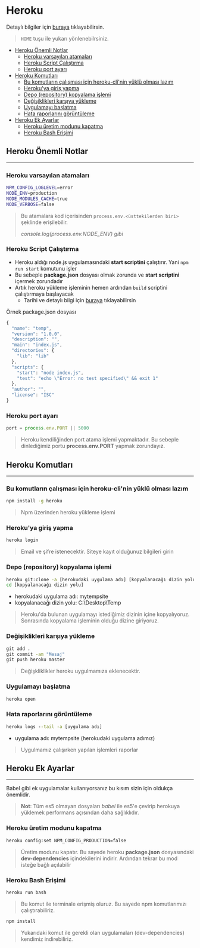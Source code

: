 # Heroku <!-- omit in toc -->

Detaylı bilgiler için [buraya](https://devcenter.heroku.com/articles/getting-started-with-nodejs) tıklayabilirsin.

> `HOME` tuşu ile yukarı yönlenebilrsiniz.

- [Heroku Önemli Notlar](#heroku-%C3%B6nemli-notlar)
  - [Heroku varsayılan atamaları](#heroku-varsay%C4%B1lan-atamalar%C4%B1)
  - [Heroku Script Çalıştırma](#heroku-script-%C3%A7al%C4%B1%C5%9Ft%C4%B1rma)
  - [Heroku port ayarı](#heroku-port-ayar%C4%B1)
- [Heroku Komutları](#heroku-komutlar%C4%B1)
  - [Bu komutların çalışması için heroku-cli'nin yüklü olması lazım](#bu-komutlar%C4%B1n-%C3%A7al%C4%B1%C5%9Fmas%C4%B1-i%C3%A7in-heroku-clinin-y%C3%BCkl%C3%BC-olmas%C4%B1-laz%C4%B1m)
  - [Heroku'ya giriş yapma](#herokuya-giri%C5%9F-yapma)
  - [Depo (repository) kopyalama işlemi](#depo-repository-kopyalama-i%C5%9Flemi)
  - [Değişiklikleri karşıya yükleme](#de%C4%9Fi%C5%9Fiklikleri-kar%C5%9F%C4%B1ya-y%C3%BCkleme)
  - [Uygulamayı başlatma](#uygulamay%C4%B1-ba%C5%9Flatma)
  - [Hata raporlarını görüntüleme](#hata-raporlar%C4%B1n%C4%B1-g%C3%B6r%C3%BCnt%C3%BCleme)
- [Heroku Ek Ayarlar](#heroku-ek-ayarlar)
  - [Heroku üretim modunu kapatma](#heroku-%C3%BCretim-modunu-kapatma)
  - [Heroku Bash Erişimi](#heroku-bash-eri%C5%9Fimi)

## Heroku Önemli Notlar

---

### Heroku varsayılan atamaları

```bash
NPM_CONFIG_LOGLEVEL=error
NODE_ENV=production
NODE_MODULES_CACHE=true
NODE_VERBOSE=false
```

> Bu atamalara kod içerisinden `process.env.<üsttekilerden biri>` şeklinde erişilebilir. 
> 
> *console.log(process.env.NODE_ENV) gibi*

### Heroku Script Çalıştırma

- Heroku aldığı node.js uygulamasındaki **start scriptini** çalıştırır. Yani `npm run start` komutunu işler
- Bu sebeple **package.json** dosyası olmak zorunda ve **start scriptini** içermek zorundadır
- Artık heroku yükleme işleminin hemen ardından `build` scriptini çalıştırmaya başlayacak
  - Tarihi ve detaylı bilgi için [buraya](https://devcenter.heroku.com/changelog-items/1557) tıklayabilirsin

Örnek package.json dosyası

```javascript
{
  "name": "temp",
  "version": "1.0.0",
  "description": "",
  "main": "index.js",
  "directories": {
    "lib": "lib"
  },
  "scripts": {
    "start": "node index.js",
    "test": "echo \"Error: no test specified\" && exit 1"
  },
  "author": "",
  "license": "ISC"
}
```

### Heroku port ayarı

```javascript
port = process.env.PORT || 5000
```

> Heroku kendiliğinden port atama işlemi yapmaktadır. Bu sebeple dinlediğimiz portu **process.env.PORT** yapmak zorundayız.

## Heroku Komutları

---

### Bu komutların çalışması için heroku-cli'nin yüklü olması lazım

```cmd 
npm install -g heroku
```

> Npm üzerinden heroku yükleme işlemi

### Heroku'ya giriş yapma

```cmd
heroku login
```

> Email ve şifre istenecektir. Siteye kayıt olduğunuz bilgileri girin

### Depo (repository) kopyalama işlemi

```cmd
heroku git:clone -a [herokudaki uygulama adı] [kopyalanacağı dizin yolu]
cd [kopyalanacağı dizin yolu]
```

* herokudaki uygulama adı: mytempsite
* kopyalanacağı dizin yolu: C:\Desktop\Temp

> Heroku'da bulunan uygulamayı istediğimiz dizinin içine kopyalıyoruz. Sonrasında kopyalama işleminin olduğu dizine giriyoruz.

### Değişiklikleri karşıya yükleme

```cmd
git add .
git commit -am "Mesaj"
git push heroku master
```

> Değişkliklikler heroku uygulmamıza eklenecektir.

### Uygulamayı başlatma

```cmd
heroku open
```

### Hata raporlarını görüntüleme

```cmd
heroku logs --tail -a [uygulama adı]
```

* uygulama adı: mytempsite (herokudaki uygulama adımız)

> Uygulmamız çalışırken yapılan işlemleri raporlar


## Heroku Ek Ayarlar

---
Babel gibi ek uygulamalar kullanıyorsanız bu kısım sizin için oldukça önemlidir.

> **Not**: Tüm es5 olmayan dosyaları *babel* ile es5'e çevirip herokuya yüklemek performans açısından daha sağlıklıdır.

### Heroku üretim modunu kapatma

```cmd
heroku config:set NPM_CONFIG_PRODUCTION=false
```

> Üretim modunu kapatır. Bu sayede heroku **package.json** dosyasındaki **dev-dependencies** içindekilerini
> indirir. Ardından tekrar bu mod isteğe bağlı açılabilir

### Heroku Bash Erişimi

```cmd
heroku run bash
```

> Bu komut ile terminale erişmiş oluruz. Bu sayede npm komutlarımızı çalıştırabiliriz.

```cmd
npm install
```

> Yukarıdaki komut ile gerekli olan uygulamaları (dev-dependencies) kendimiz indirebiliriz.

